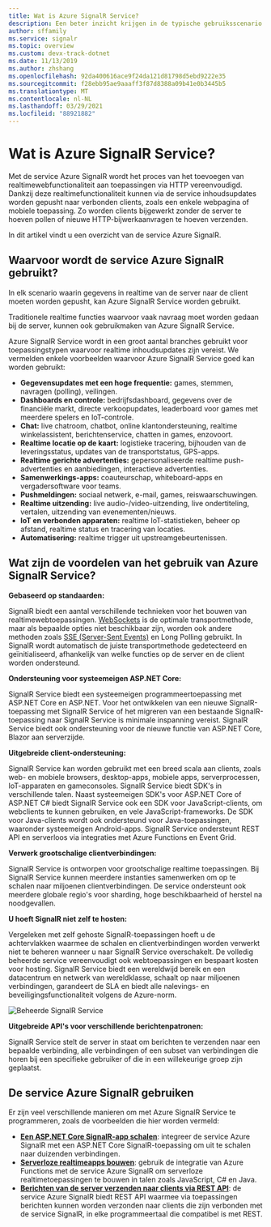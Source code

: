 ```yaml
---
title: Wat is Azure SignalR Service?
description: Een beter inzicht krijgen in de typische gebruiksscenario's voor Azure SignalR en de belangrijkste voordelen van Azure SignalR.
author: sffamily
ms.service: signalr
ms.topic: overview
ms.custom: devx-track-dotnet
ms.date: 11/13/2019
ms.author: zhshang
ms.openlocfilehash: 92da400616ace9f24da121d81798d5ebd9222e35
ms.sourcegitcommit: f28ebb95ae9aaaff3f87d8388a09b41e0b3445b5
ms.translationtype: MT
ms.contentlocale: nl-NL
ms.lasthandoff: 03/29/2021
ms.locfileid: "88921882"
---
```

# <a name="what-is-azure-signalr-service"></a>Wat is Azure SignalR Service?

Met de service Azure SignalR wordt het proces van het toevoegen van realtimewebfunctionaliteit aan toepassingen via HTTP vereenvoudigd. Dankzij deze realtimefunctionaliteit kunnen via de service inhoudsupdates worden gepusht naar verbonden clients, zoals een enkele webpagina of mobiele toepassing. Zo worden clients bijgewerkt zonder de server te hoeven pollen of nieuwe HTTP-bijwerkaanvragen te hoeven verzenden.


In dit artikel vindt u een overzicht van de service Azure SignalR.

## <a name="what-is-azure-signalr-service-used-for"></a>Waarvoor wordt de service Azure SignalR gebruikt?

In elk scenario waarin gegevens in realtime van de server naar de client moeten worden gepusht, kan Azure SignalR Service worden gebruikt.

Traditionele realtime functies waarvoor vaak navraag moet worden gedaan bij de server, kunnen ook gebruikmaken van Azure SignalR Service.

Azure SignalR Service wordt in een groot aantal branches gebruikt voor toepassingstypen waarvoor realtime inhoudsupdates zijn vereist. We vermelden enkele voorbeelden waarvoor Azure SignalR Service goed kan worden gebruikt:

* **Gegevensupdates met een hoge frequentie:** games, stemmen, navragen (polling), veilingen.
* **Dashboards en controle:** bedrijfsdashboard, gegevens over de financiële markt, directe verkoopupdates, leaderboard voor games met meerdere spelers en IoT-controle.
* **Chat:** live chatroom, chatbot, online klantondersteuning, realtime winkelassistent, berichtenservice, chatten in games, enzovoort.
* **Realtime locatie op de kaart:** logistieke tracering, bijhouden van de leveringsstatus, updates van de transportstatus, GPS-apps.
* **Realtime gerichte advertenties:** gepersonaliseerde realtime push-advertenties en aanbiedingen, interactieve advertenties.
* **Samenwerkings-apps:** coauteurschap, whiteboard-apps en vergadersoftware voor teams.
* **Pushmeldingen:** sociaal netwerk, e-mail, games, reiswaarschuwingen.
* **Realtime uitzending:** live audio-/video-uitzending, live ondertiteling, vertalen, uitzending van evenementen/nieuws.
* **IoT en verbonden apparaten:** realtime IoT-statistieken, beheer op afstand, realtime status en tracering van locaties.
* **Automatisering:** realtime trigger uit upstreamgebeurtenissen.

## <a name="what-are-the-benefits-using-azure-signalr-service"></a>Wat zijn de voordelen van het gebruik van Azure SignalR Service?

**Gebaseerd op standaarden:**

SignalR biedt een aantal verschillende technieken voor het bouwen van realtimewebtoepassingen. [WebSockets](https://wikipedia.org/wiki/WebSocket) is de optimale transportmethode, maar als bepaalde opties niet beschikbaar zijn, worden ook andere methoden zoals [SSE (Server-Sent Events)](https://wikipedia.org/wiki/Server-sent_events) en Long Polling gebruikt. In SignalR wordt automatisch de juiste transportmethode gedetecteerd en geïnitialiseerd, afhankelijk van welke functies op de server en de client worden ondersteund.

**Ondersteuning voor systeemeigen ASP.NET Core:**

SignalR Service biedt een systeemeigen programmeertoepassing met ASP.NET Core en ASP.NET. Voor het ontwikkelen van een nieuwe SignalR-toepassing met SignalR Service of het migreren van een bestaande SignalR-toepassing naar SignalR Service is minimale inspanning vereist.
SignalR Service biedt ook ondersteuning voor de nieuwe functie van ASP.NET Core, Blazor aan serverzijde.

**Uitgebreide client-ondersteuning:**

SignalR Service kan worden gebruikt met een breed scala aan clients, zoals web- en mobiele browsers, desktop-apps, mobiele apps, serverprocessen, IoT-apparaten en gameconsoles. SignalR Service biedt SDK's in verschillende talen. Naast systeemeigen SDK's voor ASP.NET Core of ASP.NET C# biedt SignalR Service ook een SDK voor JavaScript-clients, om webclients te kunnen gebruiken, en vele JavaScript-frameworks. De SDK voor Java-clients wordt ook ondersteund voor Java-toepassingen, waaronder systeemeigen Android-apps. SignalR Service ondersteunt REST API en serverloos via integraties met Azure Functions en Event Grid.

**Verwerk grootschalige clientverbindingen:**

SignalR Service is ontworpen voor grootschalige realtime toepassingen. Bij SignalR Service kunnen meerdere instanties samenwerken om op te schalen naar miljoenen clientverbindingen. De service ondersteunt ook meerdere globale regio's voor sharding, hoge beschikbaarheid of herstel na noodgevallen.

**U hoeft SignalR niet zelf te hosten:**

Vergeleken met zelf gehoste SignalR-toepassingen hoeft u de achtervlakken waarmee de schalen en clientverbindingen worden verwerkt niet te beheren wanneer u naar SignalR Service overschakelt. De volledig beheerde service vereenvoudigt ook webtoepassingen en bespaart kosten voor hosting. SignalR Service biedt een wereldwijd bereik en een datacentrum en netwerk van wereldklasse, schaalt op naar miljoenen verbindingen, garandeert de SLA en biedt alle nalevings- en beveiligingsfunctionaliteit volgens de Azure-norm.

![Beheerde SignalR Service](./media/signalr-overview/managed-signalr-service.png)

**Uitgebreide API's voor verschillende berichtenpatronen:**

SignalR Service stelt de server in staat om berichten te verzenden naar een bepaalde verbinding, alle verbindingen of een subset van verbindingen die horen bij een specifieke gebruiker of die in een willekeurige groep zijn geplaatst.

## <a name="how-to-use-azure-signalr-service"></a>De service Azure SignalR gebruiken

Er zijn veel verschillende manieren om met Azure SignalR Service te programmeren, zoals de voorbeelden die hier worden vermeld:

- **[Een ASP.NET Core SignalR-app schalen](signalr-concept-scale-aspnet-core.md)**: integreer de service Azure SignalR met een ASP.NET Core SignalR-toepassing om uit te schalen naar duizenden verbindingen.
- **[Serverloze realtimeapps bouwen](signalr-concept-azure-functions.md)**: gebruik de integratie van Azure Functions met de service Azure SignalR om serverloze realtimetoepassingen te bouwen in talen zoals JavaScript, C# en Java.
- **[Berichten van de server verzenden naar clients via REST API](https://github.com/Azure/azure-signalr/blob/dev/docs/rest-api.md)**: de service Azure SignalR biedt REST API waarmee via toepassingen berichten kunnen worden verzonden naar clients die zijn verbonden met de service SignalR, in elke programmeertaal die compatibel is met REST.
